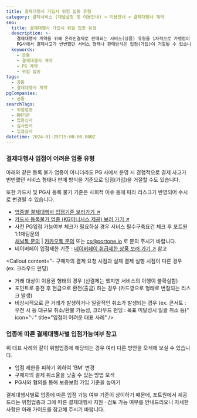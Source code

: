 ```yaml
---
title: 결제대행사 가입시 위험 업종 유형
category: 결제서비스 (채널설정 및 이용안내) > 이용안내 > 결제대행사 계약
seo:
  title: 결제대행사 가입시 위험 업종 유형
  description: >-
    결제대행사 계약을 위해 온라인결제로 판매되는 서비스(상품) 유형을 1차적으로 가맹점이 심사하여 입점을 결정합니다. 등록불가업종이 아니어도
    PG사에서 결제사고가 빈번했던 서비스 형태나 판매방식은 입점(가입)이 거절될 수 있습니다.
  keywords:
    - 공통
    - 결제대행사 계약
    - PG 계약
    - 위험 업종
tags:
  - 공통
  - 결제대행사 계약
pgCompanies:
  - 공통
searchTags:
  - 위험업종
  - RM기준
  - 업종심사
  - 심사반려
  - 입점심사
datetime: 2024-01-25T15:00:00.000Z
---
```


<Callout content="PG 계약을 위해서는 온라인 결제 시 판매하는 서비스(상품) 유형을 
1차적으로 심사를 하고 입점 가능 여부가 결정됩니다." />

### **결제대행사 입점이 어려운 업종 유형**

아래와 같은 등록 불가 업종이 아니더라도 PG 사에서 운영 시 경험적으로 결제 사고가 빈번했던 서비스 형태나 판매 방식을 기준으로 입점(가입)을 거절할 수도 있습니다.

또한 카드사 및 PG사 등록 불가 기준은 사회적 이슈 등에 따라 리스크가 반영되어 수시로 변경될 수 있습니다.

- [업종별 결제대행사 입점기준 보러가기 ↗](https://guide.portone.io/6a3b9369-19ab-491b-822c-58d2f4a6fddf?_gl=1*aj7v3y*_gcl_au*MTgzMjI2MDUzNS4xNzM5NzczNDQ3*_ga*MTAyNDQzNjI1MC4xNzM5NzczNDQ3*_ga_PD0FDL16NZ*MTc0MDAzMzgwMS43LjEuMTc0MDAzODIxNi41My4wLjA.)
- [카드사 등록불가 업종 (KG이니시스 제공) 보러 가기 ↗](https://www.inicis.com/service-application)
- 사전 PG입점 가능여부 체크가 필요하실 경우 서비스 필수구축요건 체크 후 포트원 1:1채팅문의 \
  [채널톡 문의](https://x06k7.channel.io/lounge) | [카카오톡 문의](http://pf.kakao.com/_nlHxcu/chat) 또는 <cs@portone.io> 로 문의 주시기 바랍니다.
- 네이버페이 입점제한 기준 : [네이버페이 취급제한 상품 보러 가기 ↗](https://admin.pay.naver.com/introduction/restricted) 참고

<Callout content="- 구매자의 결제 요청 시점과 실제 결제 실행 시점이 다른 경우 (ex. 크라우드 펀딩)
- 거래 대상이 이용권 형태의 경우 (선결제는 했지만 서비스의 이행이 불확실함)
- 포인트로 충전 후 현금으로 환전(출금) 하는 경우 (카드깡으로 형태로 변질되는 리스크 발생)
- 비상시적으로 큰 거래가 발생하거나 일괄적인 취소가 발생되는 경우 (ex. 콘서트 : 우천 시 등 대규모 취소/환불 가능성, 크라우드 펀딩 : 목표 미달성시 일괄 취소 등)" icon="💡" title="입점이 어려운 대표 사례" />

### **업종에 따른 결제대행사별 입점가능여부 참고**

위 대표 사례와 같이 위험업종에 해당되는 경우 여러 다른 방안을 모색해 보실 수 있습니다.

- 입점 제한을 피하기 위하여 'BM' 변경
- 구매자의 결제 취소율을 낮출 수 있는 방법 모색
- PG사와 협의를 통해 보증보험 가입 기준을 높이기

결제대행사별로 업종에 따른 입점 가능 여부 기준이 상이하기 때문에, 포트원에서 제공 드리는 위험업종과 그에 따른 결제대행사 지원 · 검토 가능 여부를 안내드리오니 자세한 사항은 아래 가이드를 참고해 주시기 바랍니다.

<Callout title="업종별 결제대행사 입점기준 보러가기 ↗" icon="" />
